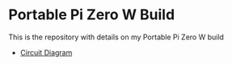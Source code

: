# Portable Pi Zero W Build

This is the repository with details on my Portable Pi Zero W build


- [Circuit Diagram](circuit.md)